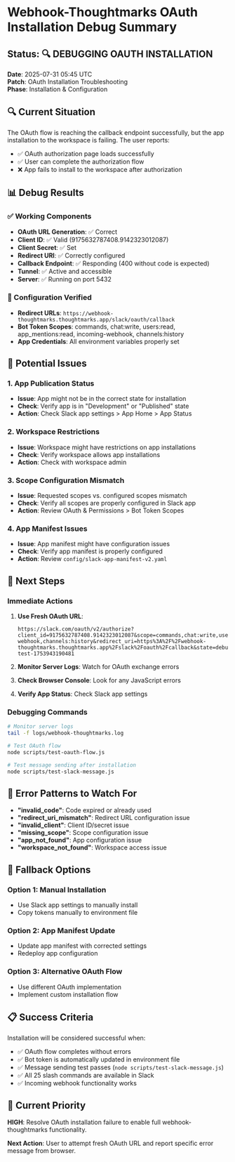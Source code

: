 # Webhook-Thoughtmarks OAuth Installation Debug Summary

## Status: 🔍 DEBUGGING OAUTH INSTALLATION

**Date**: 2025-07-31 05:45 UTC  
**Patch**: OAuth Installation Troubleshooting  
**Phase**: Installation & Configuration  

## 🔍 Current Situation

The OAuth flow is reaching the callback endpoint successfully, but the app installation to the workspace is failing. The user reports:
- ✅ OAuth authorization page loads successfully
- ✅ User can complete the authorization flow
- ❌ App fails to install to the workspace after authorization

## 📊 Debug Results

### ✅ Working Components
- **OAuth URL Generation**: ✅ Correct
- **Client ID**: ✅ Valid (9175632787408.9142323012087)
- **Client Secret**: ✅ Set
- **Redirect URI**: ✅ Correctly configured
- **Callback Endpoint**: ✅ Responding (400 without code is expected)
- **Tunnel**: ✅ Active and accessible
- **Server**: ✅ Running on port 5432

### 🔧 Configuration Verified
- **Redirect URLs**: `https://webhook-thoughtmarks.thoughtmarks.app/slack/oauth/callback`
- **Bot Token Scopes**: commands, chat:write, users:read, app_mentions:read, incoming-webhook, channels:history
- **App Credentials**: All environment variables properly set

## 🚨 Potential Issues

### 1. App Publication Status
- **Issue**: App might not be in the correct state for installation
- **Check**: Verify app is in "Development" or "Published" state
- **Action**: Check Slack app settings > App Home > App Status

### 2. Workspace Restrictions
- **Issue**: Workspace might have restrictions on app installations
- **Check**: Verify workspace allows app installations
- **Action**: Check with workspace admin

### 3. Scope Configuration Mismatch
- **Issue**: Requested scopes vs. configured scopes mismatch
- **Check**: Verify all scopes are properly configured in Slack app
- **Action**: Review OAuth & Permissions > Bot Token Scopes

### 4. App Manifest Issues
- **Issue**: App manifest might have configuration issues
- **Check**: Verify app manifest is properly configured
- **Action**: Review `config/slack-app-manifest-v2.yaml`

## 🎯 Next Steps

### Immediate Actions
1. **Use Fresh OAuth URL**: 
   ```
   https://slack.com/oauth/v2/authorize?client_id=9175632787408.9142323012087&scope=commands,chat:write,users:read,app_mentions:read,incoming-webhook,channels:history&redirect_uri=https%3A%2F%2Fwebhook-thoughtmarks.thoughtmarks.app%2Fslack%2Foauth%2Fcallback&state=debug-test-1753943190481
   ```

2. **Monitor Server Logs**: Watch for OAuth exchange errors
3. **Check Browser Console**: Look for any JavaScript errors
4. **Verify App Status**: Check Slack app settings

### Debugging Commands
```bash
# Monitor server logs
tail -f logs/webhook-thoughtmarks.log

# Test OAuth flow
node scripts/test-oauth-flow.js

# Test message sending after installation
node scripts/test-slack-message.js
```

## 📝 Error Patterns to Watch For

- **"invalid_code"**: Code expired or already used
- **"redirect_uri_mismatch"**: Redirect URL configuration issue
- **"invalid_client"**: Client ID/secret issue
- **"missing_scope"**: Scope configuration issue
- **"app_not_found"**: App configuration issue
- **"workspace_not_found"**: Workspace access issue

## 🔄 Fallback Options

### Option 1: Manual Installation
- Use Slack app settings to manually install
- Copy tokens manually to environment file

### Option 2: App Manifest Update
- Update app manifest with corrected settings
- Redeploy app configuration

### Option 3: Alternative OAuth Flow
- Use different OAuth implementation
- Implement custom installation flow

## 📋 Success Criteria

Installation will be considered successful when:
- ✅ OAuth flow completes without errors
- ✅ Bot token is automatically updated in environment file
- ✅ Message sending test passes (`node scripts/test-slack-message.js`)
- ✅ All 25 slash commands are available in Slack
- ✅ Incoming webhook functionality works

## 🎯 Current Priority

**HIGH**: Resolve OAuth installation failure to enable full webhook-thoughtmarks functionality.

**Next Action**: User to attempt fresh OAuth URL and report specific error message from browser. 